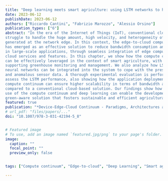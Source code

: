 ```yaml
---
title: "Deep learning meets smart agriculture: using LSTM networks to handle anomalous and missing sensor data in the compute continuum"
date: 2023-06-12
publishDate: 2023-06-12
authors: ["Riccardo Cantini", "Fabrizio Marozzo", "Alessio Orsino"]
publication_types: ["6"]
abstract: "In the era of the Internet of Things (IoT), conventional cloud-based solutions
struggle to handle the huge amount, high velocity, and heterogeneity of data
generated at the network edge. In this context, the edge-to-cloud compute continuum
has emerged as an effective solution to reduce bandwidth consumption and latency
in large-scale applications, through seamless integration of edge computing with
cloud services and features. In this chapter, we show how the compute continuum
can be effectively leveraged in the context of smart agriculture, with the aim of
supporting greenhouse monitoring and management. We also analyze how LSTM
neural networks can be integrated into the system to cope with the presence of missing
and anomalous sensor data. A thorough experimental evaluation is performed to
assess the LSTM performance, also showing how the application deployment at the
compute continuum can ensure higher scalability in terms of bandwidth and latency,
compared to a conventional cloud-based solution. Our findings show how the joint
use of the compute continuum and deep learning can enable the development of a
green-aware solution that fosters sustainable and efficient agricultural practices."
featured: true
publication: "*Device-Edge-Cloud Continuum - Paradigms, Architectures and Applications*, pp. 141-153, 2023"
# url_pdf: "files/papers/..."
doi: "10.1007/978-3-031-42194-5_8"


# Featured image
# To use, add an image named `featured.jpg/png` to your page's folder. 
image:
  caption: ""
  focal_point: ""
  preview_only: false


tags: ["Compute continuum", "Edge-to-cloud", "Deep Learning", "Smart agriculture", "Simulation"]

---
```

